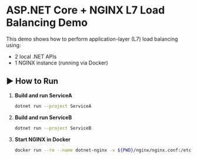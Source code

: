 # ASP.NET Core + NGINX L7 Load Balancing Demo

This demo shows how to perform application-layer (L7) load balancing using:
- 2 local .NET APIs
- 1 NGINX instance (running via Docker)

## ▶️ How to Run

1. **Build and run ServiceA**
   ```bash
   dotnet run --project ServiceA

2. **Build and run ServiceB**
   ```bash
   dotnet run --project ServiceB

3. **Start NGINX in Docker**
    ```bash
    docker run --rm --name dotnet-nginx -v ${PWD}/nginx/nginx.conf:/etc/nginx/nginx.conf:ro -p 8080:80 nginx